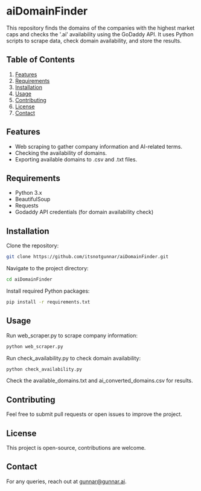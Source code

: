 # aiDomainFinder
This repository finds the domains of the companies with the highest market caps and checks the '.ai' availability using the GoDaddy API. It uses Python scripts to scrape data, check domain availability, and store the results.

## Table of Contents

1. [Features](#features)
2. [Requirements](#requirements)
3. [Installation](#installation)
4. [Usage](#usage)
5. [Contributing](#contributing)
6. [License](#license)
7. [Contact](#contact)

## Features

- Web scraping to gather company information and AI-related terms.
- Checking the availability of domains.
- Exporting available domains to .csv and .txt files.

## Requirements

- Python 3.x
- BeautifulSoup
- Requests
- Godaddy API credentials (for domain availability check)

## Installation

Clone the repository:

```bash
git clone https://github.com/itsnotgunnar/aiDomainFinder.git
```

Navigate to the project directory:

```bash
cd aiDomainFinder
```

Install required Python packages:

```bash
pip install -r requirements.txt
```

## Usage

Run web_scraper.py to scrape company information:

```bash
python web_scraper.py
```

Run check_availability.py to check domain availability:

```bash
python check_availability.py
```

Check the available_domains.txt and ai_converted_domains.csv for results.

## Contributing

Feel free to submit pull requests or open issues to improve the project.

## License

This project is open-source, contributions are welcome.

## Contact

For any queries, reach out at gunnar@gunnar.ai.
